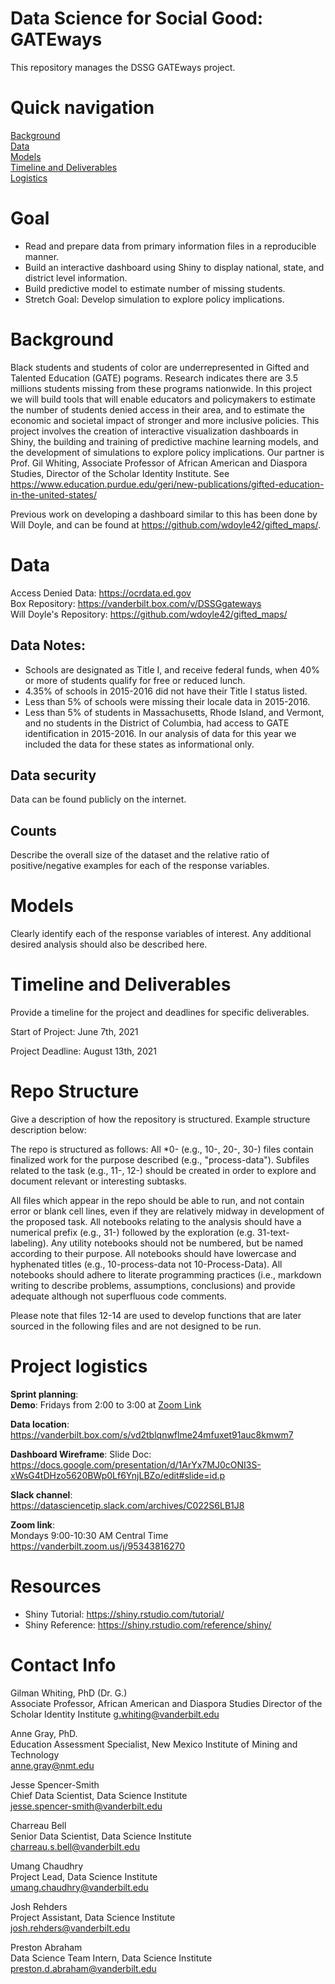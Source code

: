 # Data Science for Social Good: GATEways
This repository manages the DSSG GATEways project.

# Quick navigation
[Background](#background)  
[Data](#data)  
[Models](#models)  
[Timeline and Deliverables](#timeline-and-deliverables)  
[Logistics](#project-logistics)  

# Goal
- Read and prepare data from primary information files in a reproducible manner.
- Build an interactive dashboard using Shiny to display national, state, and district level information.
- Build predictive model to estimate number of missing students. 
- Stretch Goal: Develop simulation to explore policy implications.

# Background  

Black students and students of color are underrepresented in Gifted and Talented Education (GATE) pograms. Research indicates there are 3.5 millions students missing from these programs nationwide. In this project we will build tools that will enable educators and policymakers  to estimate the number of students denied access in their area, and to estimate the economic and societal impact of stronger and more inclusive policies. This project involves the creation of interactive visualization dashboards in Shiny, the building and training of predictive machine learning models, and the development of simulations to explore policy implications. Our partner is Prof. Gil Whiting, Associate Professor of African American and Diaspora Studies, Director of the Scholar Identity Institute. See https://www.education.purdue.edu/geri/new-publications/gifted-education-in-the-united-states/

Previous work on developing a dashboard similar to this has been done by Will Doyle, and can be found at https://github.com/wdoyle42/gifted_maps/.

# Data

Access Denied Data: https://ocrdata.ed.gov  
Box Repository: https://vanderbilt.box.com/v/DSSGgateways  
Will Doyle's Repository: https://github.com/wdoyle42/gifted_maps/


## Data Notes:

- Schools are designated as Title I, and receive federal funds, when 40% or more of students qualify for free or reduced lunch.
- 4.35% of schools in 2015-2016 did not have their Title I status listed.
- Less than 5% of schools were missing their locale data in 2015-2016.
- Less than 5% of students in Massachusetts, Rhode Island, and Vermont, and no students in the District of Columbia, had access to GATE identification in 2015-2016. In our analysis of data for this year we included the data for these states as informational only.

## Data security

Data can be found publicly on the internet.

## Counts

Describe the overall size of the dataset and the relative ratio of positive/negative examples for each of the response variables.

# Models

Clearly identify each of the response variables of interest.  Any additional desired analysis should also be described here.

# Timeline and Deliverables

Provide a timeline for the project and deadlines for specific deliverables.

Start of Project: June 7th, 2021

Project Deadline: August 13th, 2021

# Repo Structure

Give a description of how the repository is structured. Example structure description below:

The repo is structured as follows: All *0- (e.g., 10-, 20-, 30-) files contain finalized work for the purpose described (e.g., "process-data"). Subfiles related to the task (e.g., 11-, 12-) should be created in order to explore and document relevant or interesting subtasks.

All files which appear in the repo should be able to run, and not contain error or blank cell lines, even if they are relatively midway in development of the proposed task. All notebooks relating to the analysis should have a numerical prefix (e.g., 31-) followed by the exploration (e.g. 31-text-labeling). Any utility notebooks should not be numbered, but be named according to their purpose. All notebooks should have lowercase and hyphenated titles (e.g., 10-process-data not 10-Process-Data). All notebooks should adhere to literate programming practices (i.e., markdown writing to describe problems, assumptions, conclusions) and provide adequate although not superfluous code comments.

Please note that files 12-14 are used to develop functions that are later sourced in the following files and are not designed to be run. 

# Project logistics

**Sprint planning**:  
**Demo**: Fridays from 2:00 to 3:00 at [Zoom Link](https://vanderbilt.zoom.us/j/93077638038?pwd=K09YMWVnWGtpSzFUNCt0UXFlWG5RQT09&from=addon)

**Data location**:  
https://vanderbilt.box.com/s/vd2tblqnwflme24mfuxet91auc8kmwm7

**Dashboard Wireframe**:
Slide Doc: https://docs.google.com/presentation/d/1ArYx7MJ0cONI3S-xWsG4tDHzo5620BWp0Lf6YnjLBZo/edit#slide=id.p

**Slack channel**:  
https://datasciencetip.slack.com/archives/C022S6LB1J8

**Zoom link**:  
Mondays 9:00-10:30 AM Central Time  
https://vanderbilt.zoom.us/j/95343816270

# Resources

- Shiny Tutorial: https://shiny.rstudio.com/tutorial/
- Shiny Reference: https://shiny.rstudio.com/reference/shiny/

# Contact Info

Gilman Whiting, PhD (Dr. G.)  
Associate Professor, African American and Diaspora Studies
Director of the Scholar Identity Institute
g.whiting@vanderbilt.edu

Anne Gray, PhD.  
Education Assessment Specialist, New Mexico Institute of Mining and Technology  
anne.gray@nmt.edu


Jesse Spencer-Smith  
Chief Data Scientist, Data Science Institute  
jesse.spencer-smith@vanderbilt.edu


Charreau Bell  
Senior Data Scientist, Data Science Institute  
charreau.s.bell@vanderbilt.edu


Umang Chaudhry  
Project Lead, Data Science Institute  
umang.chaudhry@vanderbilt.edu


Josh Rehders  
Project Assistant, Data Science Institute  
josh.rehders@vanderbilt.edu


Preston Abraham  
Data Science Team Intern, Data Science Institute  
preston.d.abraham@vanderbilt.edu  
